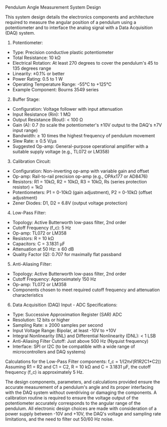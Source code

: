Pendulum Angle Measurement System Design

This system design details the electronics components and architecture required to measure the angular position of a pendulum using a potentiometer and to interface the analog signal with a Data Acquisition (DAQ) system.

1. Potentiometer:
- Type: Precision conductive plastic potentiometer
- Total Resistance: 10 kΩ
- Electrical Rotation: At least 270 degrees to cover the pendulum's 45 to 135 degrees range
- Linearity: ±0.1% or better
- Power Rating: 0.5 to 1 W
- Operating Temperature Range: -55°C to +125°C
- Example Component: Bourns 3549 series

2. Buffer Stage:
- Configuration: Voltage follower with input attenuation
- Input Resistance (Rin): 1 MΩ
- Output Resistance (Rout): < 100 Ω
- Gain (A): 0.7 (to scale the potentiometer's ±10V output to the DAQ's ±7V input range)
- Bandwidth: ≥ 10 times the highest frequency of pendulum movement
- Slew Rate: ≥ 0.5 V/µs
- Suggested Op-amp: General-purpose operational amplifier with a suitable supply voltage (e.g., TL072 or LM358)

3. Calibration Circuit:
- Configuration: Non-inverting op-amp with variable gain and offset
- Op-amp: Rail-to-rail precision op-amp (e.g., OPAx177 or AD8476)
- Resistors: R1 = 10kΩ, R2 = 10kΩ, R3 = 10kΩ, Rs (series protection resistor) = 1kΩ
- Potentiometers: P1 = 0-10kΩ (gain adjustment), P2 = 0-10kΩ (offset adjustment)
- Zener Diodes: D1, D2 = 6.8V (output voltage protection)

4. Low-Pass Filter:
- Topology: Active Butterworth low-pass filter, 2nd order
- Cutoff Frequency (f_c): 5 Hz
- Op-amp: TL072 or LM358
- Resistors: R = 10 kΩ
- Capacitors: C = 3.1831 μF
- Attenuation at 50 Hz: ≥ 60 dB
- Quality Factor (Q): 0.707 for maximally flat passband

5. Anti-Aliasing Filter:
- Topology: Active Butterworth low-pass filter, 2nd order
- Cutoff Frequency: Approximately 150 Hz
- Op-amp: TL072 or LM358
- Components chosen to meet required cutoff frequency and attenuation characteristics

6. Data Acquisition (DAQ) Input - ADC Specifications:
- Type: Successive Approximation Register (SAR) ADC
- Resolution: 12 bits or higher
- Sampling Rate: ≥ 2000 samples per second
- Input Voltage Range: Bipolar, at least -10V to +10V
- Integral Nonlinearity (INL) and Differential Nonlinearity (DNL): < 1 LSB
- Anti-Aliasing Filter Cutoff: Just above 500 Hz (Nyquist frequency)
- Interface: SPI or I2C (to be compatible with a wide range of microcontrollers and DAQ systems)

Calculations for the Low-Pass Filter components:
f_c = 1/(2π√(R1*R2*C1*C2))
Assuming R1 = R2 and C1 = C2,
R = 10 kΩ and C = 3.1831 μF, the cutoff frequency (f_c) is approximately 5 Hz.

The design components, parameters, and calculations provided ensure the accurate measurement of a pendulum's angle and its proper interfacing with the DAQ system without overdriving or damaging the components. A calibration routine is required to ensure the voltage output of the potentiometer accurately corresponds to the angular range of the pendulum. All electronic design choices are made with consideration of a power supply between -10V and +10V, the DAQ's voltage and sampling rate limitations, and the need to filter out 50/60 Hz noise.